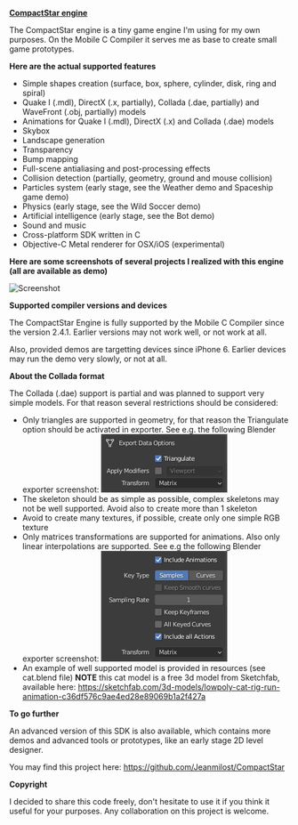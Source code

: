 <b><u>CompactStar engine</u></b>

The CompactStar engine is a tiny game engine I'm using for my own purposes. On the Mobile C Compiler it serves me as base to create small game prototypes.

<b>Here are the actual supported features</b>
- Simple shapes creation (surface, box, sphere, cylinder, disk, ring and spiral)
- Quake I (.mdl), DirectX (.x, partially), Collada (.dae, partially) and WaveFront (.obj, partially) models
- Animations for Quake I (.mdl), DirectX (.x) and Collada (.dae) models
- Skybox
- Landscape generation
- Transparency
- Bump mapping
- Full-scene antialiasing and post-processing effects
- Collision detection (partially, geometry, ground and mouse collision)
- Particles system (early stage, see the Weather demo and Spaceship game demo)
- Physics (early stage, see the Wild Soccer demo)
- Artificial intelligence (early stage, see the Bot demo)
- Sound and music
- Cross-platform SDK written in C
- Objective-C Metal renderer for OSX/iOS (experimental)

<b>Here are some screenshots of several projects I realized with this engine (all are available as demo)</b>

![Screenshot](Common/Images/Screenshots/Demos.png?raw=true "Screenshot")

<b>Supported compiler versions and devices</b>

The CompactStar Engine is fully supported by the Mobile C Compiler since the version 2.4.1. Earlier versions may not work well, or not work at all.

Also, provided demos are targetting devices since iPhone 6. Earlier devices may run the demo very slowly, or not at all.

<b>About the Collada format</b>

The Collada (.dae) support is partial and was planned to support very simple models. For that reason several restrictions should be considered:
- Only triangles are supported in geometry, for that reason the Triangulate option should be activated in exporter. See e.g. the following Blender exporter screenshot:
![Screenshot](Common/Images/Screenshots/BlenderExporterGeom.png?raw=true "Screenshot")
- The skeleton should be as simple as possible, complex skeletons may not be well supported. Avoid also to create more than 1 skeleton
- Avoid to create many textures, if possible, create only one simple RGB texture
- Only matrices transformations are supported for animations. Also only linear interpolations are supported. See e.g the following Blender exporter screenshot:
![Screenshot](Common/Images/Screenshots/BlenderExporterAnim.png?raw=true "Screenshot")
- An example of well supported model is provided in resources (see cat.blend file)
<b>NOTE</b> this cat model is a free 3d model from Sketchfab, available here: https://sketchfab.com/3d-models/lowpoly-cat-rig-run-animation-c36df576c9ae4ed28e89069b1a2f427a

<b>To go further</b>

An advanced version of this SDK is also available, which contains more demos and advanced tools or prototypes, like an early stage 2D level designer.

You may find this project here: https://github.com/Jeanmilost/CompactStar

<b>Copyright</b>

I decided to share this code freely, don't hesitate to use it if you think it useful for your purposes. Any collaboration on this project is welcome.
